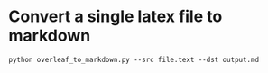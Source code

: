 # Convert a single latex file to markdown

`python overleaf_to_markdown.py --src file.text --dst output.md`
